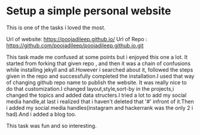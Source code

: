 # Setup a simple personal website
This is one of the tasks i loved the most.

Url of website: https://poojadileep.github.io/
Url of Repo : https://github.com/poojadileep/poojadileep.github.io.git

This task made me confused at some points but i enjoyed this one a lot.
It started from forking that given repo , and then it was a chain of confusions while installing jekyll and all.However i searched about it, followed the steps given in the repo and successfully completed the installation.I used that way of changing github repo name to publish the website.
It was really nice to do that customization.I changed layout,style,sort-by in the projects,i changed the topics and added data structers.I tried a lot to add my social media handle,at last i realized that i haven't deleted that '#' infront of it.Then i added my social media handles(instagram and hackerrank was the only 2 i had).And i added a blog too.

This task was fun and so interesting.

